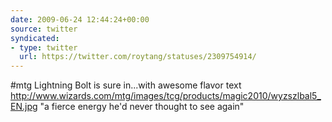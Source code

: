 ```yaml
---
date: 2009-06-24 12:44:24+00:00
source: twitter
syndicated:
- type: twitter
  url: https://twitter.com/roytang/statuses/2309754914/
---
```


#mtg Lightning Bolt is sure in...with awesome flavor text  http://www.wizards.com/mtg/images/tcg/products/magic2010/wyzszlbal5_EN.jpg "a fierce energy he'd never thought to see again"